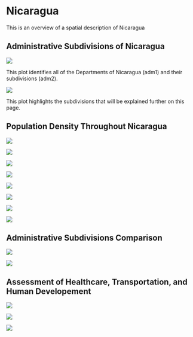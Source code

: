 # Nicaragua

This is an overview of a spatial description of Nicaragua 


## Administrative Subdivisions of Nicaragua

![](GitHubImage.png)

This plot identifies all of the Departments of Nicaragua (adm1) and their subdivisions (adm2).

![](ForDaPageBitch.png)

This plot highlights the subdivisions that will be explained further on this page.

## Population Density Throughout Nicaragua

![](nic.png)

![](Pop4Github.png)

![](LogPopGithub.png)

![](GithubGraph.png)

![](GithubPop.png)

![](FitPLot.png)

![](Pop.Sums.png)

![](Sums3D.PNG)

## Administrative Subdivisions Comparison

![](managua_pop15.png)

![](Teustepe_pop15(2).png)

## Assessment of Healthcare, Transportation, and Human Developement

![](TeustepeGitHub.png)

![](TeustepeFinalRayShader.png)

![](Proj4Plot.png)
